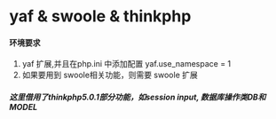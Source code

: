 # yaf & swoole & thinkphp
#### 环境要求
1. yaf 扩展,并且在php.ini 中添加配置 yaf.use_namespace = 1
2. 如果要用到 swoole相关功能，则需要 swoole 扩展

#####  这里借用了thinkphp5.0.1部分功能，如session input, 数据库操作类DB和MODEL